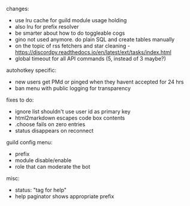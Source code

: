 

changes:
- use lru cache for guild module usage holding
- also lru for prefix resolver
- be smarter about how to do toggleable cogs
- gino not used anymore. do plain SQL and create tables manually
- on the topic of rss fetchers and star cleaning - https://discordpy.readthedocs.io/en/latest/ext/tasks/index.html
- global timeout for all API commands (5, instead of 3 maybe?)

autohotkey specific:
- new users get PMd or pinged when they havent accepted for 24 hrs
- ban menu with public logging for transparency

fixes to do:

- ignore list shouldn't use user id as primary key
- html2markdown escapes code box contents
- .choose fails on zero entries
- status disappears on reconnect



guild config menu:
- prefix
- module disable/enable
- role that can moderate the bot


misc:
- status: "tag for help"
- help paginator shows appropriate prefix
